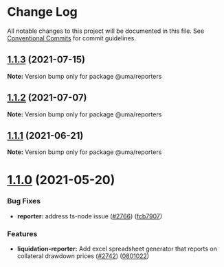 # Change Log

All notable changes to this project will be documented in this file.
See [Conventional Commits](https://conventionalcommits.org) for commit guidelines.

## [1.1.3](https://github.com/UMAprotocol/protocol/compare/@uma/reporters@1.1.2...@uma/reporters@1.1.3) (2021-07-15)

**Note:** Version bump only for package @uma/reporters

## [1.1.2](https://github.com/UMAprotocol/protocol/compare/@uma/reporters@1.1.1...@uma/reporters@1.1.2) (2021-07-07)

**Note:** Version bump only for package @uma/reporters

## [1.1.1](https://github.com/UMAprotocol/protocol/compare/@uma/reporters@1.1.0...@uma/reporters@1.1.1) (2021-06-21)

**Note:** Version bump only for package @uma/reporters

# [1.1.0](https://github.com/UMAprotocol/protocol/compare/@uma/reporters@1.0.2...@uma/reporters@1.1.0) (2021-05-20)

### Bug Fixes

- **reporter:** address ts-node issue ([#2766](https://github.com/UMAprotocol/protocol/issues/2766)) ([fcb7907](https://github.com/UMAprotocol/protocol/commit/fcb7907920a3a36c3603016d2d1058f72219e061))

### Features

- **liquidation-reporter:** Add excel spreadsheet generator that reports on collateral drawdown prices ([#2742](https://github.com/UMAprotocol/protocol/issues/2742)) ([0801022](https://github.com/UMAprotocol/protocol/commit/08010229505a643b048d472d2c409f4e03728487))
